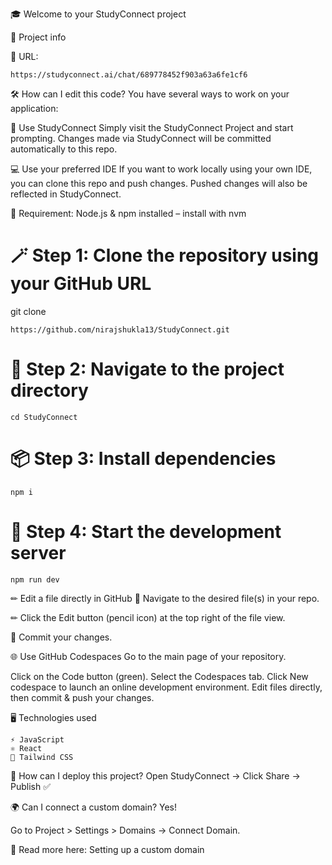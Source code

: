 🎓 Welcome to your StudyConnect project

📌 Project info

🔗 URL:
```
https://studyconnect.ai/chat/689778452f903a63a6fe1cf6
```
🛠 How can I edit this code?
You have several ways to work on your application:

💬 Use StudyConnect
Simply visit the StudyConnect Project and start prompting.
Changes made via StudyConnect will be committed automatically to this repo.

💻 Use your preferred IDE
If you want to work locally using your own IDE, you can clone this repo and push changes.
Pushed changes will also be reflected in StudyConnect.

📌 Requirement: Node.js & npm installed – install with nvm

# 🪄 Step 1: Clone the repository using your GitHub URL
git clone 
```
https://github.com/nirajshukla13/StudyConnect.git
```

# 📂 Step 2: Navigate to the project directory
```
cd StudyConnect
```
# 📦 Step 3: Install dependencies
```
npm i
```
# 🚀 Step 4: Start the development server

```npm run dev```

✏ Edit a file directly in GitHub
📄 Navigate to the desired file(s) in your repo.

✏ Click the Edit button (pencil icon) at the top right of the file view.

💾 Commit your changes.

🌐 Use GitHub Codespaces
Go to the main page of your repository.

Click on the Code button (green).
Select the Codespaces tab.
Click New codespace to launch an online development environment.
Edit files directly, then commit & push your changes.

🖥 Technologies used
```
⚡ JavaScript
⚛ React
🎨 Tailwind CSS
```
🚀 How can I deploy this project?
 Open StudyConnect → Click Share → Publish ✅

🌍 Can I connect a custom domain?
Yes!

Go to Project > Settings > Domains → Connect Domain.

📖 Read more here: Setting up a custom domain

